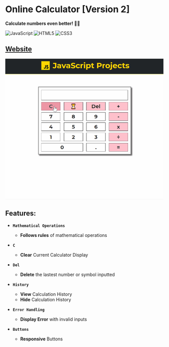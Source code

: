 # Online Calculator [Version 2]

<b>Calculate numbers even better! 🧮💥</b>

![JavaScript](https://img.shields.io/badge/-JavaScript-%23F7DF1C?style=flat-square&logo=javascript&logoColor=000000&labelColor=%23F7DF1C&color=%23FFCE5A)
![HTML5](https://img.shields.io/badge/-HTML5-%23E44D27?style=flat-square&logo=html5&logoColor=ffffff)
![CSS3](https://img.shields.io/badge/-CSS3-%231572B6?style=flat-square&logo=css3)

## <a href="https://xjqx.github.io/JavaScript-Projects/Calculator2/">Website</a>

<img src="calculator2.gif" alt="calculator.gif" width=500></img>

## Features:
- **`Mathematical Operations`**
  - **Follows rules** of mathematical operations
- **`C`**
  - **Clear** Current Calculator Display
- **`Del`**
  - **Delete** the lastest number or symbol inputted
- **`History`**
  - **View** Calculation History
  - **Hide** Calculation History
- **`Error Handling`**
  - **Display Error** with invalid inputs

- **`Buttons`**
  - **Responsive** Buttons
